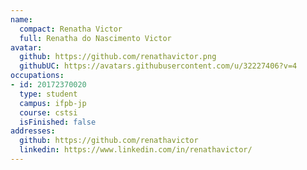 ```yaml
---
name:
  compact: Renatha Victor
  full: Renatha do Nascimento Victor
avatar:
  github: https://github.com/renathavictor.png
  githubUC: https://avatars.githubusercontent.com/u/32227406?v=4
occupations:
- id: 20172370020
  type: student
  campus: ifpb-jp
  course: cstsi
  isFinished: false
addresses:
  github: https://github.com/renathavictor
  linkedin: https://www.linkedin.com/in/renathavictor/
---
```

